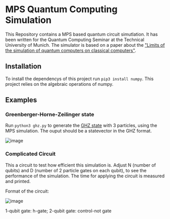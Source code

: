# MPS Quantum Computing Simulation
This Repository contains a MPS based quantum circuit simutlation. It has been written for the Quantum Computing Seminar at the Technical University of Munich. The simulator is based on a paper about the ["Limits of the simulation of quantum computers on classical computers"](https://journals.aps.org/prx/abstract/10.1103/PhysRevX.10.041038).

## Installation
To install the dependencys of this project run `pip3 install numpy`. This project relies on the algebraic operations of numpy.

## Examples

### Greenberger-Horne-Zeilinger state
Run `python3 ghz.py` to generate the [GHZ state](https://en.wikipedia.org/wiki/Greenberger%E2%80%93Horne%E2%80%93Zeilinger_state) with 3 particles, using the MPS simulation. The ouput should be a statevector in the GHZ format.

![image](https://user-images.githubusercontent.com/78978542/199467893-180f278b-0d92-4491-9185-fcc6dec5b029.png)

### Complicated Circuit
This a circuit to test how efficient this simulation is. Adjust N (number of qubits) and D (number of 2 particle gates on each qubit), to see the performance of the simulation. The time for applying the circuit is measured and printed.

Format of the circuit:

![image](https://user-images.githubusercontent.com/78978542/199468414-7fb34d24-8340-40b8-93d9-3d2d4bfdcb33.png)

1-qubit gate: h-gate; 2-qubit gate: control-not gate
